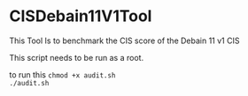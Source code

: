 # CISDebain11V1Tool
This Tool Is to benchmark the CIS score of the Debain 11 v1 CIS

This script needs to be run as a root.

to run this 
``` chmod +x audit.sh ```
<br>
``` ./audit.sh ```
